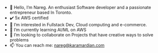 - 👋 Hello, I’m Nareg. An enthusiast Software developer and a passionate entrepreneur based In Toronto.
- ✔️ 5x AWS certified 
- 👀 I’m interested in Fullstack Dev, Cloud computing and e-commerce.
- 🌱 I’m currently learning AI/ML on AWS
- 💞️ I’m looking to collaborate on Projects that have creative ways to solve problems 
- 📫 You can reach me: nareg@karamardian.com

<!---
naregkaramardian/naregkaramardian is a ✨ special ✨ repository because its `README.md` (this file) appears on your GitHub profile.
You can click the Preview link to take a look at your changes.
--->
